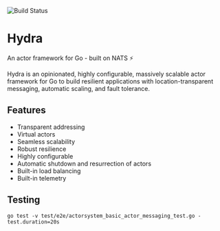 ![Build Status](https://github.com/pragyandas/hydra/actions/workflows/build.yml/badge.svg)

# Hydra
An actor framework for Go - built on NATS ⚡

Hydra is an opinionated, highly configurable, massively scalable actor framework for Go to build resilient applications with location-transparent messaging, automatic scaling, and fault tolerance.

## Features
- Transparent addressing
- Virtual actors
- Seamless scalability
- Robust resilience
- Highly configurable
- Automatic shutdown and resurrection of actors
- Built-in load balancing
- Built-in telemetry

## Testing

```
go test -v test/e2e/actorsystem_basic_actor_messaging_test.go -test.duration=20s
```




